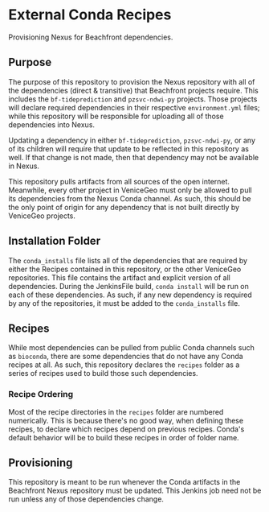 # External Conda Recipes

Provisioning Nexus for Beachfront dependencies. 

## Purpose

The purpose of this repository to provision the Nexus repository with all of the dependencies (direct & transitive) that Beachfront projects require. This includes the `bf-tideprediction` and `pzsvc-ndwi-py` projects. Those projects will declare required dependencies in their respective `environment.yml` files; while this repository will be responsible for uploading all of those dependencies into Nexus. 

Updating a dependency in either `bf-tideprediction`, `pzsvc-ndwi-py`, or any of its children will require that update to be reflected in this repository as well. If that change is not made, then that dependency may not be available in Nexus. 

This repository pulls artifacts from all sources of the open internet. Meanwhile, every other project in VeniceGeo must only be allowed to pull its dependencies from the Nexus Conda channel. As such, this should be the only point of origin for any dependency that is not built directly by VeniceGeo projects.

## Installation Folder

The `conda_installs` file lists all of the dependencies that are required by either the Recipes contained in this repository, or the other VeniceGeo repositories. This file contains the artifact and explicit version of all dependencies. During the JenkinsFile build, `conda install` will be run on each of these dependencies. As such, if any new dependency is required by any of the repositories, it must be added to the `conda_installs` file.

## Recipes

While most dependencies can be pulled from public Conda channels such as `bioconda`, there are some dependencies that do not have any Conda recipes at all. As such, this repository declares the `recipes` folder as a series of recipes used to build those such dependencies. 

### Recipe Ordering

Most of the recipe directories in the `recipes` folder are numbered numerically. This is because there's no good way, when defining these recipes, to declare which recipes depend on previous recipes. Conda's default behavior will be to build these recipes in order of folder name. 

## Provisioning

This repository is meant to be run whenever the Conda artifacts in the Beachfront Nexus repository must be updated. This Jenkins job need not be run unless any of those dependencies change. 
